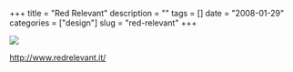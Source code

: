 +++
title = "Red Relevant"
description = ""
tags = []
date = "2008-01-29"
categories = ["design"]
slug = "red-relevant"
+++


 

  <div id="screens-thumbs" class="clearfix">
    <div class="txt-center" id="design-submission"><a href="http://www.redrelevant.it/"><img id='bluga-thumbnail-1049' class='bluga-thumbnail large' src='//konigi.com/media/bluga/
wt47f281d7e9ef4_0.jpg'/></a></div>  
  </div>   
<p><a href="http://www.redrelevant.it/">http://www.redrelevant.it/</a></p>




